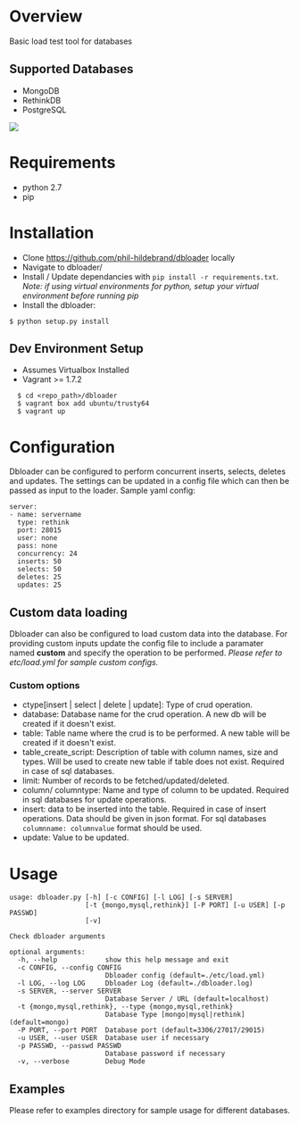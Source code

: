 # Overview

Basic load test tool for databases

## Supported Databases
- MongoDB
- RethinkDB
- PostgreSQL

![](https://travis-ci.org/phil-hildebrand/dbloader.svg?branch=master)

# Requirements

- python 2.7
- pip

# Installation

- Clone https://github.com/phil-hildebrand/dbloader locally
- Navigate to dbloader/
- Install / Update dependancies with `pip install -r requirements.txt`.
_Note: if using virtual environments for python, setup your virtual environment before running pip_
- Install the dbloader:
```
$ python setup.py install
```

## Dev Environment Setup

- Assumes Virtualbox Installed
- Vagrant >= 1.7.2

```
  $ cd <repo_path>/dbloader
  $ vagrant box add ubuntu/trusty64
  $ vagrant up
```

# Configuration

Dbloader can be configured to perform concurrent inserts, selects, deletes and updates. The settings can be updated in a config file which can then be passed as input to the loader.
Sample yaml config:

```
server:
- name: servername
  type: rethink
  port: 28015
  user: none
  pass: none
  concurrency: 24
  inserts: 50
  selects: 50
  deletes: 25
  updates: 25
```
## Custom data loading

Dbloader can also be configured to load custom data into the database. For providing custom inputs update the config file to include a paramater named **custom** and specify the operation to be performed.
_Please refer to etc/load.yml for sample custom configs._

### Custom options
- ctype[insert | select | delete | update]: Type of crud operation.
- database: Database name for the crud operation. A new db will be created if it doesn't exist.
- table: Table name where the crud is to be performed. A new table will be created if it doesn't exist.
- table_create_script: Description of table with column names, size and types. Will be used to create new table if table does not exist. Required in case of sql databases.
- limit: Number of records to be fetched/updated/deleted.
- column/ columntype: Name and type of column to be updated. Required in sql databases for update operations.
- insert: data to be inserted into the table. Required in case of insert operations. Data should be given in json format. For sql databases `columnname: columnvalue` format should be used.
- update: Value to be updated.


# Usage

```
usage: dbloader.py [-h] [-c CONFIG] [-l LOG] [-s SERVER]
                   [-t {mongo,mysql,rethink}] [-P PORT] [-u USER] [-p PASSWD]
                   [-v]

Check dbloader arguments

optional arguments:
  -h, --help            show this help message and exit
  -c CONFIG, --config CONFIG
                        Dbloader config (default=./etc/load.yml)
  -l LOG, --log LOG     Dbloader Log (default=./dbloader.log)
  -s SERVER, --server SERVER
                        Database Server / URL (default=localhost)
  -t {mongo,mysql,rethink}, --type {mongo,mysql,rethink}
                        Database Type [mongo|mysql|rethink] (default=mongo)
  -P PORT, --port PORT  Database port (default=3306/27017/29015)
  -u USER, --user USER  Database user if necessary
  -p PASSWD, --passwd PASSWD
                        Database password if necessary
  -v, --verbose         Debug Mode
```
## Examples

Please refer to examples directory for sample usage for different databases.
